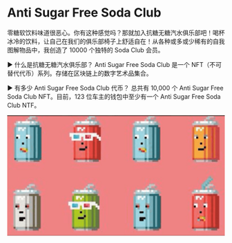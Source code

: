 # Anti Sugar Free Soda Club

零糖软饮料味道很恶心。你有这种感觉吗？那就加入抗糖无糖汽水俱乐部吧！喝杯冰冷的饮料，让自己在我们的俱乐部椅子上舒适自在！从各种或多或少稀有的自我图解物品中，我创造了 10000 个独特的 Soda Club 会员。

▶ 什么是抗糖无糖汽水俱乐部？
Anti Sugar Free Soda Club 是一个 NFT（不可替代代币）系列。存储在区块链上的数字艺术品集合。

▶ 有多少 Anti Sugar Free Soda Club 代币？
总共有 10,000 个 Anti Sugar Free Soda Club NFT。目前，123 位车主的钱包中至少有一个 Anti Sugar Free Soda Club NTF。

![nft](413122_new.png)
